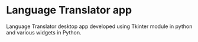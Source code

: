 # Language Translator app
Language Translator desktop app developed using Tkinter module in python and various widgets in Python.
